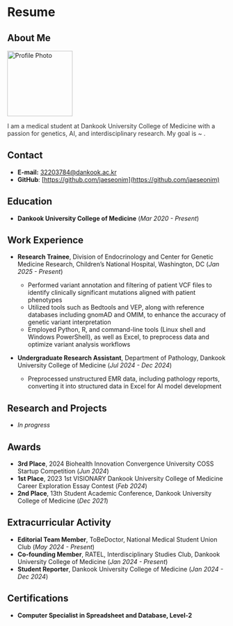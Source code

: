 # Resume

## About Me
<img src="https://github.com/user-attachments/assets/08622d4c-bc42-49e1-834b-0ee98bfc39f5" alt="Profile Photo" width="150">
<p style="color: #333;">I am a medical student at Dankook University College of Medicine with a passion for genetics, AI, and interdisciplinary research. My goal is ~ .</p>

## Contact
- **E-mail:** [32203784@dankook.ac.kr](32203784@dankook.ac.kr)
- **GitHub**: [https://github.com/jaeseonim](https://github.com/jaeseonim)

## Education
- **Dankook University College of Medicine** (*Mar 2020 - Present*)

## Work Experience
- **Research Trainee**, Division of Endocrinology and Center for Genetic Medicine Research, Children’s National Hospital, Washington, DC (*Jan 2025 - Present*)
  - Performed variant annotation and filtering of patient VCF files to identify clinically significant mutations aligned with patient phenotypes
  - Utilized tools such as Bedtools and VEP, along with reference databases including gnomAD and OMIM, to enhance the accuracy of genetic variant interpretation
  - Employed Python, R, and command-line tools (Linux shell and Windows PowerShell), as well as Excel, to preprocess data and optimize variant analysis workflows

- **Undergraduate Research Assistant**, Department of Pathology, Dankook University College of Medicine (*Jul 2024 - Dec 2024*)
  - Preprocessed unstructured EMR data, including pathology reports, converting it into structured data in Excel for AI model development

## Research and Projects
- *In progress*

## Awards
- **3rd Place**, 2024 Biohealth Innovation Convergence University COSS Startup Competition (*Jun 2024*)
- **1st Place**, 2023 1st VISIONARY Dankook University College of Medicine Career Exploration Essay Contest (*Feb 2024*)
- **2nd Place**, 13th Student Academic Conference, Dankook University College of Medicine (*Dec 2021*)

## Extracurricular Activity
- **Editorial Team Member**, ToBeDoctor, National Medical Student Union Club (*May 2024 - Present*)
- **Co-founding Member**, RATEL, Interdisciplinary Studies Club, Dankook University College of Medicine (*Jan 2024 - Present*)
- **Student Reporter**, Dankook University College of Medicine (*Jan 2024 - Dec 2024*)

## Certifications
- **Computer Specialist in Spreadsheet and Database, Level-2**
